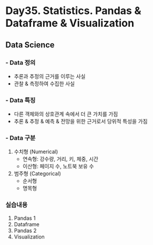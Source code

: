 # Day35. Statistics. Pandas & Dataframe & Visualization
## Data Science
### - Data 정의
- 추론과 추정의 근거를 이루는 사실
- 관찰 & 측정하여 수집한 사실

### - Data 특징
- 다른 객체와의 상호관계 속에서 더 큰 가치를 가짐
- 추론 & 추정 & 예측 & 전망을 위한 근거로서 당위적 특성을 가짐

### - Data 구분
1. 수치형 (Numerical)
    - 연속형: 강수량, 거리, 키, 체중, 시간
    - 이산형: 페이지 수, 노트북 보유 수
2. 범주형 (Categorical)
    - 순서형
    - 명목형

### 실습내용
1. Pandas 1
2. Dataframe
3. Pandas 2
4. Visualization

